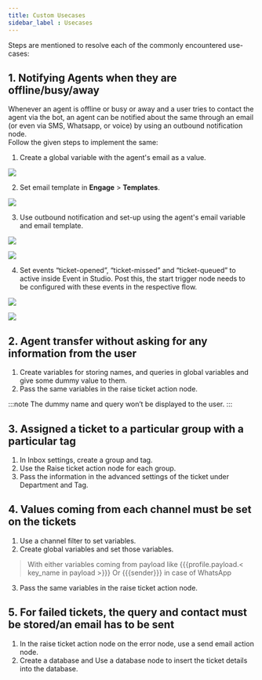```yaml
---
title: Custom Usecases
sidebar_label : Usecases
---
```

Steps are mentioned to resolve each of the commonly encountered use-cases: 
  
## 1. Notifying Agents when they are offline/busy/away
  
  Whenever an agent is offline or busy or away and a user tries to contact the agent via the bot, an agent can be notified about the same through an email (or even via SMS, Whatsapp, or voice) by using an outbound notification node.  
Follow the given steps to implement the same:   

1.  Create a global variable with the agent's email as a value.  

![](https://lh6.googleusercontent.com/vQRLirReKG5_CmQ9_XJ_Lfioe-VHlKfM9U_pPbgpotrnmJCVNT-qJY1VjurSf9iV42OkMxNnXxJLnDB5FMfOZzAMJn8VeUbv44Y0HSEn9GdovPmQ6NFxA8J4Dxq0DHtGggIsCuKS_jmRAp-4gav67nJ4fcEKGwheQqPIwlqcxIFJh6kkehpT2sfq5A)

2.  Set email template in **Engage** > **Templates**.  

![](https://lh5.googleusercontent.com/T4VQiDxm_WriD9W-NEWwA6ob8yaIVbqr9ATWwaCxReLrPII-Y_9VO1XQnKLOhhDHEGYRZNOF63TjLinbnEkfE6RrmfozfTbH8Y2eWLrcFlmGzluCsQzHzKMaUSw-MZDJlDuB8Z5TMDrBuvhUtP5QgvxIRf3kCgHcBhuCsCRMnU_T8EK5cGLZOW9GhQ)

3. Use outbound notification and set-up using the agent's email variable and email template.  

![](https://lh5.googleusercontent.com/X-75omKzbvhqf5Gi-SKn00e2sH5V78VYU2CYVuROCfEDVi3cdlULP8ClptVUK_kkLVoTKl-bn8Lz_eXImTqlGo3JsF23F8OP-20J4iNJzuh61rdouwE0VNJRgreCXAy1oMmM2FQxkWeEQMJeo5zRjxPPpho72spdFQnnsLrJPamktL0CK-9oSxf-nw)  

![](https://lh4.googleusercontent.com/zSeNc5mAAvY1XvJ9m-li6vycVut_phv0iHySY_iln_J4lCMYiDnrtiHCPNt-WeFw_E6R6sarw5GCwiy-2sU2tFA6gMEs7YxlkS16NulYThqSW59vmRdnErHBjedIrBkHIj-6vlugePGhdpN-XoJXsduEnLabLvz1SbK9JffNUbtUNkkXelMCGMQLvQ)
  
4. Set events “ticket-opened”, “ticket-missed” and “ticket-queued” to active inside Event in Studio. Post this, the start trigger node needs to be configured with these events in the respective flow.    
  
![](https://lh6.googleusercontent.com/hsj0OGeogoz2L8Tdn6q_eOPNWO2ruxEHOiU3DVB86A2xf3F4jWJw0YgGrwoUgTUv5hadyP4I4zN-ILbB_-RBXLh7U8HEjWUg3n1-v_S9DIza5KMsRsuPX7845Er7r-0tdVVu5Ue2HzZ0CdJR9vYuO2ZC1hUXl7pBDV4luZWTYkX6soV54Zf3_e1MzQ)  
  
![](https://lh5.googleusercontent.com/cQjs9yS06jIohN4vHz2QMV5Oi9TM613S_eX0U4OGs_1qDK-E_vjbb1HgcB181w1rXawrbW7_MxX882BAGFE47fQS6REIf0WSTeiQJH1UKaJfLz1AKF1-vgiywAHzUUM-OS-jczk0Lks7PkSNoR1qo_d2Y84dV7hemMHVyiUr5a1hdxx9IRxcwYcP0g)  
  
## 2. Agent transfer without asking for any information from the user

  

1. Create variables for storing names, and queries in global variables and give some dummy value to them.
2. Pass the same variables in the raise ticket action node.

:::note
The dummy name and query won’t be displayed to the user.
:::
  

## 3. Assigned a ticket to a particular group with a particular tag

 
1. In Inbox settings, create a group and tag.
2. Use the Raise ticket action node for each group.
3. Pass the information in the advanced settings of the ticket under Department and Tag.

  

## 4. Values coming from each channel must be set on the tickets

1. Use a channel filter to set variables.
2. Create global variables and set those variables.

> With either variables coming from payload like {{{profile.payload.< key_name  in  payload >}}} Or {{{sender}}} in case of WhatsApp

3. Pass the same variables in the raise ticket action node.

  

## 5. For failed tickets, the query and contact must be stored/an email has to be sent

1. In the raise ticket action node on the error node, use a send email action node.
2. Create a database and Use a database node to insert the ticket details into the database.